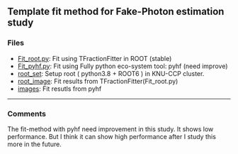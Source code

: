 ## Template fit method for Fake-Photon estimation study  

### Files 

 - [Fit_root.py](https://github.com/JW-corp/J.W_Analysis/blob/main/Coffea_WZG/Fitting/Fit_root.py): Fit using TFractionFitter in ROOT (stable)
 - [Fit_pyhf.py](https://github.com/JW-corp/J.W_Analysis/blob/main/Coffea_WZG/Fitting/Fit_pyhf.py): Fit using Fully python eco-system tool: pyhf (need improve)  
 - [root_set](https://github.com/JW-corp/J.W_Analysis/blob/main/Coffea_WZG/Fitting/root_set): Setup root ( python3.8 + ROOT6 ) in KNU-CCP cluster.  
 - [root_image](https://github.com/JW-corp/J.W_Analysis/tree/main/Coffea_WZG/Fitting/root_images): Fit results from TFractionFitter(Fit_root.py)
 - [images](https://github.com/JW-corp/J.W_Analysis/tree/main/Coffea_WZG/Fitting/images): Fit resutls from pyhf 

---
### Comments
The fit-method with pyhf need improvement in this study.
It shows low performance. But I think it can show high performance after I study this more in the future.
